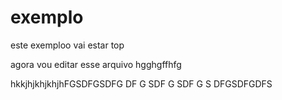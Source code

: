 # exemplo
este exemploo vai estar top




agora vou editar esse arquivo 
hgghgffhfg

hkkjhjkhjkhjhFGSDFGSDFG
DF
G
SDF
G
SDF
G
S
DFGSDFGDFS
